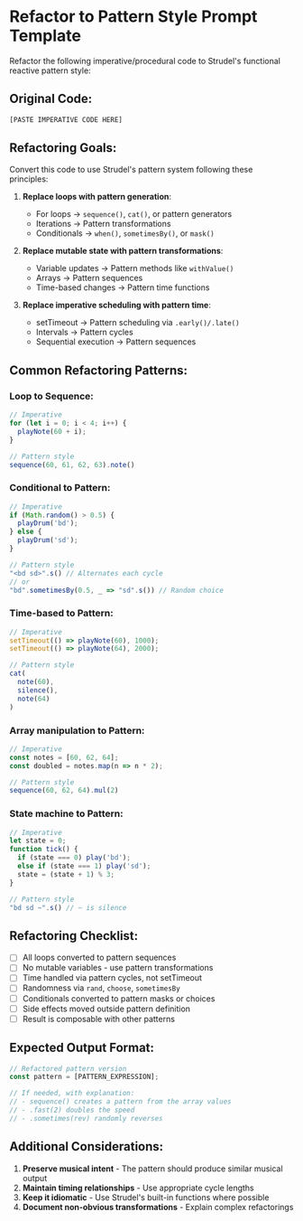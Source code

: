 # Refactor to Pattern Style Prompt Template

Refactor the following imperative/procedural code to Strudel's functional reactive pattern style:

## Original Code:
```javascript
[PASTE IMPERATIVE CODE HERE]
```

## Refactoring Goals:

Convert this code to use Strudel's pattern system following these principles:

1. **Replace loops with pattern generation**:
   - For loops → `sequence()`, `cat()`, or pattern generators
   - Iterations → Pattern transformations
   - Conditionals → `when()`, `sometimesBy()`, or `mask()`

2. **Replace mutable state with pattern transformations**:
   - Variable updates → Pattern methods like `withValue()`
   - Arrays → Pattern sequences
   - Time-based changes → Pattern time functions

3. **Replace imperative scheduling with pattern time**:
   - setTimeout → Pattern scheduling via `.early()/.late()`
   - Intervals → Pattern cycles
   - Sequential execution → Pattern sequences

## Common Refactoring Patterns:

### Loop to Sequence:
```javascript
// Imperative
for (let i = 0; i < 4; i++) {
  playNote(60 + i);
}

// Pattern style
sequence(60, 61, 62, 63).note()
```

### Conditional to Pattern:
```javascript
// Imperative
if (Math.random() > 0.5) {
  playDrum('bd');
} else {
  playDrum('sd');
}

// Pattern style
"<bd sd>".s() // Alternates each cycle
// or
"bd".sometimesBy(0.5, _ => "sd".s()) // Random choice
```

### Time-based to Pattern:
```javascript
// Imperative
setTimeout(() => playNote(60), 1000);
setTimeout(() => playNote(64), 2000);

// Pattern style
cat(
  note(60),
  silence(),
  note(64)
)
```

### Array manipulation to Pattern:
```javascript
// Imperative
const notes = [60, 62, 64];
const doubled = notes.map(n => n * 2);

// Pattern style  
sequence(60, 62, 64).mul(2)
```

### State machine to Pattern:
```javascript
// Imperative
let state = 0;
function tick() {
  if (state === 0) play('bd');
  else if (state === 1) play('sd');
  state = (state + 1) % 3;
}

// Pattern style
"bd sd ~".s() // ~ is silence
```

## Refactoring Checklist:

- [ ] All loops converted to pattern sequences
- [ ] No mutable variables - use pattern transformations
- [ ] Time handled via pattern cycles, not setTimeout
- [ ] Randomness via `rand`, `choose`, `sometimesBy`
- [ ] Conditionals converted to pattern masks or choices
- [ ] Side effects moved outside pattern definition
- [ ] Result is composable with other patterns

## Expected Output Format:

```javascript
// Refactored pattern version
const pattern = [PATTERN_EXPRESSION];

// If needed, with explanation:
// - sequence() creates a pattern from the array values
// - .fast(2) doubles the speed
// - .sometimes(rev) randomly reverses
```

## Additional Considerations:

1. **Preserve musical intent** - The pattern should produce similar musical output
2. **Maintain timing relationships** - Use appropriate cycle lengths
3. **Keep it idiomatic** - Use Strudel's built-in functions where possible
4. **Document non-obvious transformations** - Explain complex refactorings